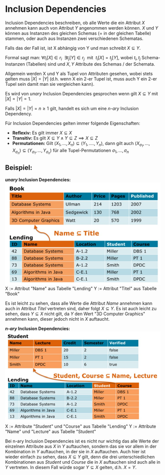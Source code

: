 # Inclusion Dependencies

Inclusion Dependencies beschreiben, ob alle Werte die ein Attribut $X$ annehmen kann auch von Attribut $Y$ angenommen werden können. $X$ und $Y$ können aus Instanzen des gleichen Schemas (= in der gleichen Tabelle) stammen, oder auch aus Instanzen zwei verschiedenen Schematas.

Falls das der Fall ist, ist X abhängig von Y und man schreibt $X ⊆ Y$.

Formal sagt man: $\forall t_i[X] ∈ r_i\ \ \exists t_j [Y] ∈ r_j\ \ \text{mit}\ \ t_i[X] = t_j[Y]$, wobei $t_i, t_j$ Schema-Instanzen (Tabellen) sind und $X, Y$ Attribute des Schemas / der Schemata.

Allgemein werden X und Y als Tupel von Attributen gesehen, wobei stets gelten muss $|X| = |Y|$ (d.h. wenn X ein 2-er Tupel ist, muss auch Y ein 2-er Tupel sein damit man sie vergleichen kann).

Es wird von *unary* Inclusion Dependencies gesprochen wenn gilt $X ⊆ Y$ mit $|X| = |Y| = 1$.

Falls $|X| = |Y| = n ≥ 1$ gilt, handelt es sich um eine *n-ary* Inclusion Dependency.

Fúr Inclusion Dependencies gelten immer folgende Eigenschaften:

* **Reflexiv:** Es gilt immer $X ⊆ X$
* **Transitiv:** Es gilt $X ⊆ Y ∧  Y ⊆ Z \implies X ⊆ Z$
* **Permutationen:** Gilt $(X_1, \dots, X_n) ⊆ (Y_1, .\dots, Y_n)$, dann gilt auch $(X_{σ_1}, \dots, X_{σ_n}) ⊆ (Y_{σ_1}, \dots, Y_{σ_n})$ für alle Tupel-Permutationen $σ_1, \dots, σ_n$


## Beispiel:
***unary* Inclusion Dependencies:**
![](/imgs/unary_IND_Example.jpg)
X := Attribut "Name" aus Tabelle "Lending"
Y := Attribut "Titel" aus Tabelle "Book"

Es ist leicht zu sehen, dass alle Werte die Attribut $Name$ annehmen kann auch in Attribut $Titel$ vertreten sind, daher folgt $X ⊆ Y$.
Es ist auch leicht zu sehen, dass $Y ⊆ X$ nicht gilt, da $Y$ den Wert "3D Computer Graphics" annehmen kann, dieser jedoch nicht in $X$ auftaucht.


***n-ary* Inclusion Dependencies:**
![](/imgs/n-ary_IND_Example.jpg)
X := Attribute "Student" und "Course" aus Tabelle "Lending"
Y := Attribute "Name" und "Lecture" aus Tabelle "Student"

Bei n-ary Inclusion Dependencies ist es nicht nur wichtig das alle Werte der einzelnen Attribute aus $X$ in $Y$ auftauchen, sondern das sie vor allem in der Kombination in $Y$ auftauchen, in der sie in $X$ auftauchen.
Auch hier ist wieder einfach zu sehen, dass $X ⊆ Y$ gilt, denn die drei unterschiedlichen Kombinationen aus $Student$ und $Course$ die in $X$ auftauchen sind auch alle in $Y$ vertreten.
In diesem Fall würde sogar $Y ⊆ X$ gelten, d.h. $X = Y$.
